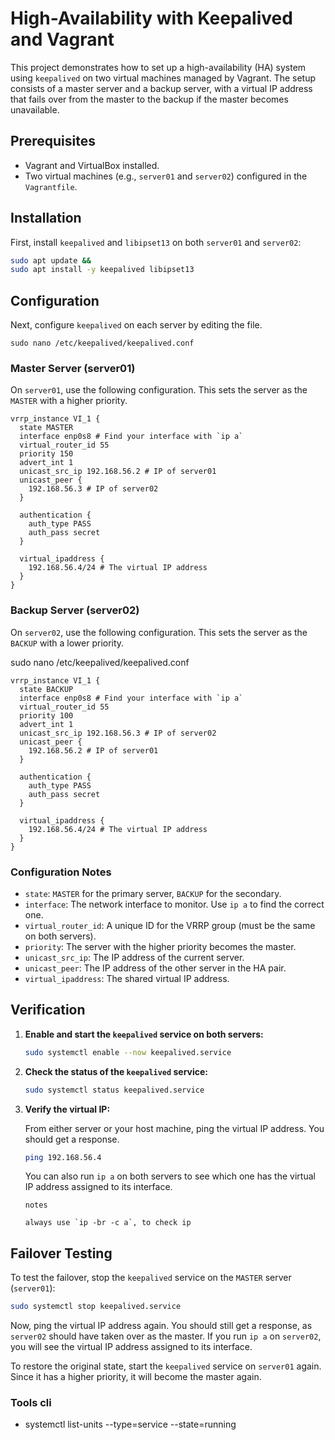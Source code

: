 # High-Availability with Keepalived and Vagrant

This project demonstrates how to set up a high-availability (HA) system using `keepalived` on two virtual machines managed by Vagrant. The setup consists of a master server and a backup server, with a virtual IP address that fails over from the master to the backup if the master becomes unavailable.

## Prerequisites

*   Vagrant and VirtualBox installed.
*   Two virtual machines (e.g., `server01` and `server02`) configured in the `Vagrantfile`.

## Installation

First, install `keepalived` and `libipset13` on both `server01` and `server02`:

```bash
sudo apt update &&
sudo apt install -y keepalived libipset13
```

## Configuration

Next, configure `keepalived` on each server by editing the file.
```
sudo nano /etc/keepalived/keepalived.conf
```

### Master Server (server01)

On `server01`, use the following configuration. This sets the server as the `MASTER` with a higher priority.

```
vrrp_instance VI_1 {
  state MASTER
  interface enp0s8 # Find your interface with `ip a`
  virtual_router_id 55
  priority 150
  advert_int 1
  unicast_src_ip 192.168.56.2 # IP of server01
  unicast_peer {
    192.168.56.3 # IP of server02
  }

  authentication {
    auth_type PASS
    auth_pass secret
  }

  virtual_ipaddress {
    192.168.56.4/24 # The virtual IP address
  }
}
```

### Backup Server (server02)

On `server02`, use the following configuration. This sets the server as the `BACKUP` with a lower priority.

sudo nano /etc/keepalived/keepalived.conf
```
vrrp_instance VI_1 {
  state BACKUP
  interface enp0s8 # Find your interface with `ip a`
  virtual_router_id 55
  priority 100
  advert_int 1
  unicast_src_ip 192.168.56.3 # IP of server02
  unicast_peer {
    192.168.56.2 # IP of server01
  }

  authentication {
    auth_type PASS
    auth_pass secret
  }

  virtual_ipaddress {
    192.168.56.4/24 # The virtual IP address
  }
}
```

### Configuration Notes

*   `state`: `MASTER` for the primary server, `BACKUP` for the secondary.
*   `interface`: The network interface to monitor. Use `ip a` to find the correct one.
*   `virtual_router_id`: A unique ID for the VRRP group (must be the same on both servers).
*   `priority`: The server with the higher priority becomes the master.
*   `unicast_src_ip`: The IP address of the current server.
*   `unicast_peer`: The IP address of the other server in the HA pair.
*   `virtual_ipaddress`: The shared virtual IP address.

## Verification

1.  **Enable and start the `keepalived` service on both servers:**

    ```bash
    sudo systemctl enable --now keepalived.service
    ```

2.  **Check the status of the `keepalived` service:**

    ```bash
    sudo systemctl status keepalived.service
    ```

3.  **Verify the virtual IP:**

    From either server or your host machine, ping the virtual IP address. You should get a response.

    ```bash
    ping 192.168.56.4
    ```

    You can also run `ip a` on both servers to see which one has the virtual IP address assigned to its interface.

    ```
    notes
    
    always use `ip -br -c a`, to check ip
    ```

## Failover Testing

To test the failover, stop the `keepalived` service on the `MASTER` server (`server01`):

```bash
sudo systemctl stop keepalived.service
```

Now, ping the virtual IP address again. You should still get a response, as `server02` should have taken over as the master. If you run `ip a` on `server02`, you will see the virtual IP address assigned to its interface.

To restore the original state, start the `keepalived` service on `server01` again. Since it has a higher priority, it will become the master again.


### Tools cli
- systemctl list-units --type=service --state=running
